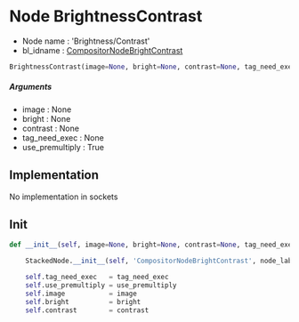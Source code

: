 # Node BrightnessContrast

- Node name : 'Brightness/Contrast'
- bl_idname : [CompositorNodeBrightContrast](https://docs.blender.org/api/current/bpy.types.CompositorNodeBrightContrast.html)


``` python
BrightnessContrast(image=None, bright=None, contrast=None, tag_need_exec=None, use_premultiply=True, node_label=None, node_color=None)
```
##### Arguments

- image : None
- bright : None
- contrast : None
- tag_need_exec : None
- use_premultiply : True

## Implementation

No implementation in sockets

## Init

``` python
def __init__(self, image=None, bright=None, contrast=None, tag_need_exec=None, use_premultiply=True, node_label=None, node_color=None):

    StackedNode.__init__(self, 'CompositorNodeBrightContrast', node_label=node_label, node_color=node_color)

    self.tag_need_exec   = tag_need_exec
    self.use_premultiply = use_premultiply
    self.image           = image
    self.bright          = bright
    self.contrast        = contrast
```
